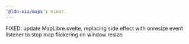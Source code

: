 ```yaml
---
'@ldn-viz/maps': minor
---
```


FIXED: update MapLibre.svelte, replacing side effect with onresize event listener to stop map flickering on window resize
